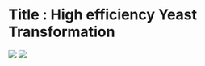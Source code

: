 # Title :  High efficiency Yeast Transformation

![](../Images/p24-High-efficiency-transformation-of-yeast-materials.png)
![](../Images/p24-High-efficiency-transformation-of-yeast.png)
